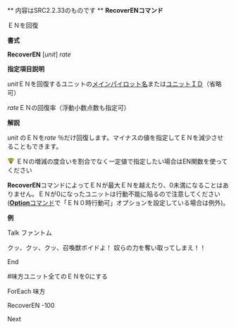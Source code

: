 ** 内容はSRC2.2.33のものです **
**RecoverENコマンド**

ＥＮを回復

**書式**

**RecoverEN** [*unit*] *rate*

**指定項目説明**

*unit*ＥＮを回復するユニットの[メインパイロット名](メインパイロット名.md)または[ユニットＩＤ](ユニットＩＤ.md)（省略可）

*rate*ＥＮの回復率（浮動小数点数も指定可）

**解説**

*unit* のＥＮを*rate* ％だけ回復します。マイナスの値を指定してＥＮを減少させることもできます。

![](../images/bm0.gif) ＥＮの増減の度合いを割合でなく一定値で指定したい場合はEN関数を使ってください

**RecoverEN**コマンドによってＥＮが最大ＥＮを越えたり、0未満になることはありません。ＥＮが0になったユニットは行動不能に陥るので注意してください([**Option**コマンド](Optionコマンド.md)で「ＥＮ０時行動可」オプションを設定している場合は例外)。

**例**

Talk ファントム

クッ、クッ、クッ、召喚獣ボイドよ！ 奴らの力を奪い取ってしまえ！！

End

#味方ユニット全てのＥＮを0にする

ForEach 味方

RecoverEN -100

Next

